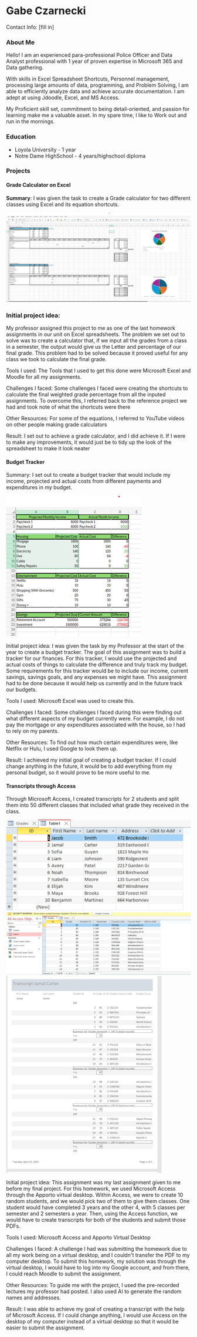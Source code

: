 # Gabe Czarnecki
Contact Info: [fill in]
### About Me 
Hello! I am an experienced para-professional Police Officer and Data Analyst professional with 1 year of proven expertise in Microsoft 365 and Data gathering. 

With skills in Excel Spreadsheet Shortcuts, Personnel management, processing large amounts of data, programming, and Problem Solving, I am able to efficiently analyze data and achieve accurate documentation. I am adept at using Jdoodle, Excel, and MS Access. 

My Proficient skill set, commitment to being detail-oriented, and passion for learning make me a valuable asset.  In my spare time, I like to Work out and run in the mornings. 

### Education 
 - Loyola University - 1 year
 - Notre Dame HighSchool - 4 years/highschool diploma

### Projects

#### Grade Calculator on Excel
 **Summary**: I was given the task to create a Grade calculator for two different classes using Excel and its equation shortcuts. 

![Project ScreenShot](Images/Gabe_Czarnecki_Excel_Assessment_CS105.03_3pm.png)

<h3>Initial project idea:</h3> My professor assigned this project to me as one of the last homework assignments in our unit on Excel spreadsheets. The problem we set out to solve was to create a calculator that, if we input all the grades from a class in a semester, the output would give us the Letter and percentage of our final grade. This problem had to be solved because it proved useful for any class we took to calculate the final grade.

Tools I used: 
The Tools that I used to get this done were Microsoft Excel and Moodle for all my assignments. 

Challenges I faced:
Some challenges I faced were creating the shortcuts to calculate the final weighted grade percentage from all the inputed assignments. To overcome this, I referred back to the reference project we had and took note of what the shortcuts were there 

Other Resources: 
For some of the equations, I referred to YouTube videos on other people making grade calculators 

Result:
I set out to achieve a grade calculator, and I did achieve it. If I were to make any improvements, it would just be to tidy up the look of the spreadsheet to make it look neater 

#### Budget Tracker
 Summary: I set out to create a budget tracker that would include my income, projected and actual costs from different payments and expenditures in my budget.

![Project ScreenShot](Images/Screenshot_2025-04-24_161158.png)

Initial project idea: 
I was given the task by my Professor at the start of the year to create a budget tracker. The goal of this assignment was to build a tracker for our finances. For this tracker, I would use the projected and actual costs of things to calculate the difference and truly track my budget. Some requirements for this tracker would be to include our income, current savings, savings goals, and any expenses we might have. This assignment had to be done because it would help us currently and in the future track our budgets. 

Tools I used: 
Microsoft Excel was used to create this. 

Challenges I faced:
Some challenges I faced during this were finding out what different aspects of my budget currently were. For example, I do not pay the mortgage or any expenditures associated with the house, so I had to rely on my parents. 

Other Resources: 
To find out how much certain expenditures were, like Netflix or Hulu, I used Google to look them up. 

Result:
I achieved my initial goal of creating a budget tracker. If I could change anything in the future, it would be to add everything from my personal budget, so it would prove to be more useful to me. 

#### Transcripts through Access
Through Microsoft Access, I created transcripts for 2 students and split them into 50 different classes that included what grade they received in the class. 

![Project ScreenShot 1](Images/Screenshot_2025-04-24_164413.png)
![Project ScreenShot 2](Images/Portfolio_Project_3.png)
![Project ScreenShot 3](Images/Screenshot_2025-04-23_154315.png)

Initial project idea: 
This assignment was my last assignment given to me before my final project. For this homework, we used Microsoft Access through the Apporto virtual desktop. Within Access, we were to create 10 random students, and we would pick two of them to give them classes. One student would have completed 3 years and the other 4, with 5 classes per semester and 2 semesters a year. Then, using the Access function, we would have to create transcripts for both of the students and submit those PDFs. 

Tools I used: 
Microsoft Access and Apporto Virtual Desktop 

Challenges I faced:
A challenge I had was submitting the homework due to all my work being on a virtual desktop, and I couldn't transfer the PDF to my computer desktop. To submit this homework, my solution was through the virtual desktop, I would have to log into my Google account, and from there, I could reach Moodle to submit the assignment. 

Other Resources: 
To guide me with the project, I used the pre-recorded lectures my professor had posted. I also used AI to generate the random names and addresses. 

Result:
I was able to achieve my goal of creating a transcript with the help of Microsoft Access. If I could change anything, I would use Access on the desktop of my computer instead of a virtual desktop so that it would be easier to submit the assignment.